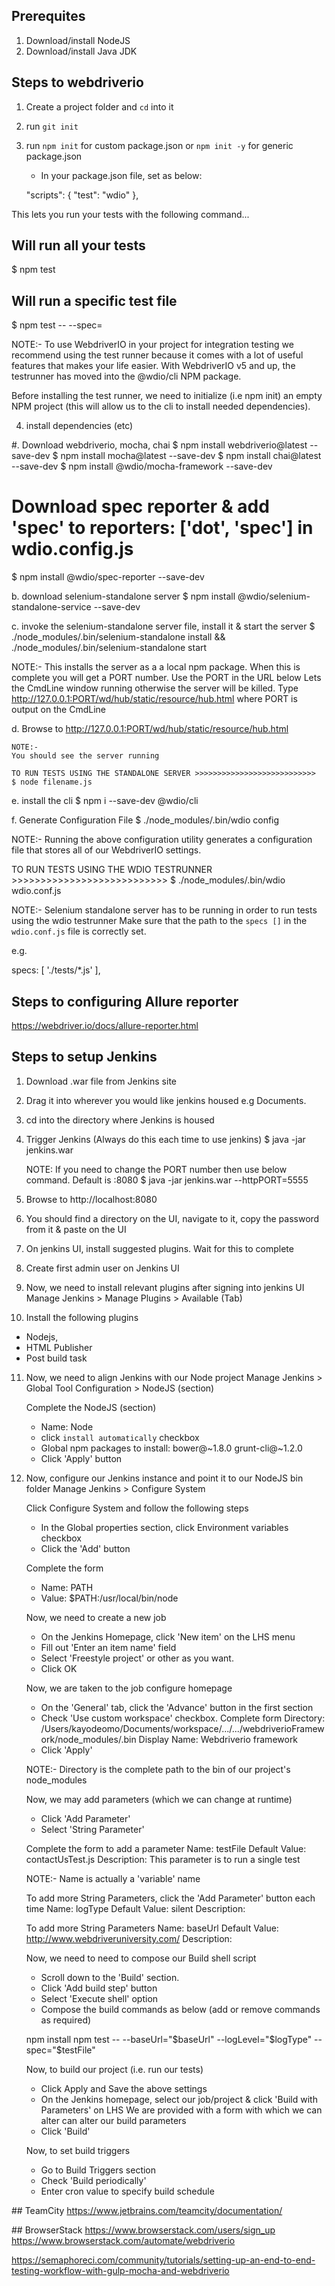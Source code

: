 ## Prerequites
1. Download/install NodeJS
2. Download/install Java JDK


## Steps to webdriverio
1. Create a project folder and `cd` into it
2. run `git init`
3. run `npm init` for custom package.json or `npm init -y` for generic package.json
   - In your package.json file, set as below:
   
   "scripts": {
    "test": "wdio"
  },

  This lets you run your tests with the following command...

## Will run all your tests
  $ npm test 

## Will run a specific test file
  $ npm test -- --spec=<file-path>
   
   NOTE:-
   To use WebdriverIO in your project for integration testing we recommend using the test runner because it comes with a lot of useful features that makes your life easier. With WebdriverIO v5 and up, the testrunner has moved into the @wdio/cli NPM package.

   Before installing the test runner, we need to initialize (i.e npm init) an empty NPM project (this will allow us to the cli to install needed dependencies).

4. install dependencies (etc)

#. Download webdriverio, mocha, chai
   $ npm install webdriverio@latest --save-dev
   $ npm install mocha@latest --save-dev
   $ npm install chai@latest --save-dev
   $ npm install @wdio/mocha-framework --save-dev

# Download spec reporter & add 'spec' to reporters: ['dot', 'spec'] in wdio.config.js
   $ npm install @wdio/spec-reporter --save-dev

b. download selenium-standalone server
   $ npm install @wdio/selenium-standalone-service --save-dev

c. invoke the selenium-standalone server file, install it & start the server
   $ ./node_modules/.bin/selenium-standalone install && ./node_modules/.bin/selenium-standalone start

   NOTE:- 
   This installs the server as a a local npm package.
   When this is complete you will get a PORT number. Use the PORT in the URL below
   Lets the CmdLine window running otherwise the server will be killed.
   Type http://127.0.0.1:PORT/wd/hub/static/resource/hub.html where PORT is output on the CmdLine

d. Browse to http://127.0.0.1:PORT/wd/hub/static/resource/hub.html

    NOTE:- 
    You should see the server running

    TO RUN TESTS USING THE STANDALONE SERVER >>>>>>>>>>>>>>>>>>>>>>>>>>>
    $ node filename.js

e. install the cli
   $ npm i --save-dev @wdio/cli

f. Generate Configuration File
   $ ./node_modules/.bin/wdio config

   NOTE:- 
   Running the above configuration utility generates a configuration file that stores all of our WebdriverIO settings.

   TO RUN TESTS USING THE WDIO TESTRUNNER >>>>>>>>>>>>>>>>>>>>>>>>>>>
   $ ./node_modules/.bin/wdio wdio.conf.js

   NOTE:- 
   Selenium standalone server has to be running in order to run tests using the wdio testrunner
   Make sure that the path to the `specs []` in the `wdio.conf.js` file is correctly set.

   e.g.

   specs: [
        './tests/*.js'
    ],

## Steps to configuring Allure reporter
   https://webdriver.io/docs/allure-reporter.html


## Steps to setup Jenkins
1. Download .war file from Jenkins site
2. Drag it into wherever you would like jenkins housed e.g Documents.
3. cd into the directory where Jenkins is housed 
4. Trigger Jenkins  (Always do this each time to use jenkins)
   $ java -jar jenkins.war

   NOTE:
   If you need to change the PORT number then use below command. Default is :8080
   $ java -jar jenkins.war --httpPORT=5555

5. Browse to http://localhost:8080
6. You should find a directory on the UI, navigate to it, copy the password from it & paste on the UI
7. On jenkins UI, install suggested plugins. Wait for this to complete
8. Create  first admin user on Jenkins UI

9. Now, we need to install relevant plugins after signing into jenkins UI
   Manage Jenkins > Manage Plugins > Available (Tab)
10. Install the following plugins 
   - Nodejs, 
   - HTML Publisher
   - Post build task


11. Now, we need to align Jenkins with our Node project
    Manage Jenkins > Global Tool Configuration > NodeJS (section)

    Complete the NodeJS (section)
    - Name: Node
    - click `install automatically` checkbox
    - Global npm packages to install: bower@~1.8.0 grunt-cli@~1.2.0
    - Click 'Apply' button

12. Now, configure our Jenkins instance and point it to our NodeJS bin folder
    Manage Jenkins > Configure System

    Click Configure System and follow the following steps
    - In the Global properties section, click Environment variables checkbox
    - Click the 'Add' button

    Complete the form
    - Name: PATH
    - Value: $PATH:/usr/local/bin/node

    Now, we need to create a new job
    - On the Jenkins Homepage, click 'New item' on the LHS menu
    - Fill out 'Enter an item name' field
    - Select 'Freestyle project' or other as you want.
    - Click OK

    Now, we are taken to the job configure homepage
    - On the 'General' tab, click the 'Advance' button in the first section
    - Check 'Use custom workspace' checkbox. Complete form
    Directory: /Users/kayodeomo/Documents/workspace/.../.../webdriverioFramework/node_modules/.bin
    Display Name: Webdriverio framework
    - Click 'Apply'

    NOTE:- Directory is the complete path to the bin of our project's node_modules

    Now, we may add parameters (which we can change at runtime)
    - Click 'Add Parameter'
    - Select 'String Parameter'
    
    Complete the form to add a parameter
    Name: testFile
    Default Value: contactUsTest.js
    Description: This parameter is to run a single test

    NOTE:-
    Name is actually a 'variable' name

    To add more String Parameters, click the 'Add Parameter' button each time
    Name: logType
    Default Value: silent
    Description: 

    To add more String Parameters
    Name: baseUrl
    Default Value: http://www.webdriveruniversity.com/
    Description: 
    
    Now, we need to need to compose our Build shell script
    - Scroll down to the 'Build' section. 
    - Click 'Add build step' button
    - Select 'Execute shell' option
    - Compose the build commands as below (add or remove commands as required)

    npm install
    npm test -- --baseUrl="$baseUrl" --logLevel="$logType" --spec="$testFile"

    Now, to build our project (i.e. run our tests) 
    - Click Apply and Save the above settings
    - On the Jenkins homepage, select our job/project & click 'Build with Parameters' on LHS
      We are provided with a form with which we can alter  can alter our build parameters
    - Click 'Build'

    Now, to set build triggers
    - Go to Build Triggers section
    - Check 'Build periodically'
    - Enter cron value to specify build schedule 









## TeamCity
https://www.jetbrains.com/teamcity/documentation/

## BrowserStack
https://www.browserstack.com/users/sign_up
https://www.browserstack.com/automate/webdriverio


https://semaphoreci.com/community/tutorials/setting-up-an-end-to-end-testing-workflow-with-gulp-mocha-and-webdriverio